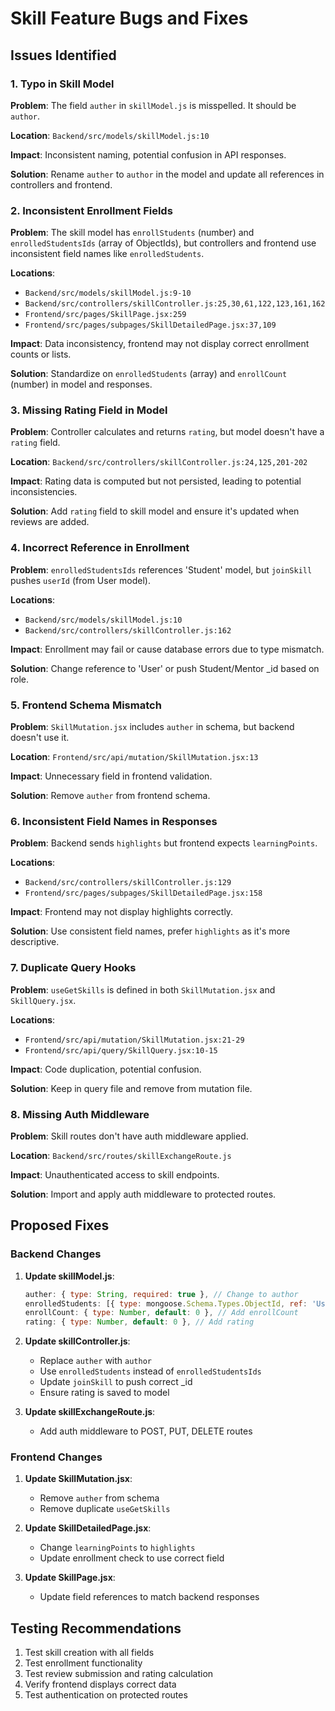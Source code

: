 # Skill Feature Bugs and Fixes

## Issues Identified

### 1. Typo in Skill Model
**Problem**: The field `auther` in `skillModel.js` is misspelled. It should be `author`.

**Location**: `Backend/src/models/skillModel.js:10`

**Impact**: Inconsistent naming, potential confusion in API responses.

**Solution**: Rename `auther` to `author` in the model and update all references in controllers and frontend.

### 2. Inconsistent Enrollment Fields
**Problem**: The skill model has `enrollStudents` (number) and `enrolledStudentsIds` (array of ObjectIds), but controllers and frontend use inconsistent field names like `enrolledStudents`.

**Locations**:
- `Backend/src/models/skillModel.js:9-10`
- `Backend/src/controllers/skillController.js:25,30,61,122,123,161,162`
- `Frontend/src/pages/SkillPage.jsx:259`
- `Frontend/src/pages/subpages/SkillDetailedPage.jsx:37,109`

**Impact**: Data inconsistency, frontend may not display correct enrollment counts or lists.

**Solution**: Standardize on `enrolledStudents` (array) and `enrollCount` (number) in model and responses.

### 3. Missing Rating Field in Model
**Problem**: Controller calculates and returns `rating`, but model doesn't have a `rating` field.

**Location**: `Backend/src/controllers/skillController.js:24,125,201-202`

**Impact**: Rating data is computed but not persisted, leading to potential inconsistencies.

**Solution**: Add `rating` field to skill model and ensure it's updated when reviews are added.

### 4. Incorrect Reference in Enrollment
**Problem**: `enrolledStudentsIds` references 'Student' model, but `joinSkill` pushes `userId` (from User model).

**Locations**:
- `Backend/src/models/skillModel.js:10`
- `Backend/src/controllers/skillController.js:162`

**Impact**: Enrollment may fail or cause database errors due to type mismatch.

**Solution**: Change reference to 'User' or push Student/Mentor _id based on role.

### 5. Frontend Schema Mismatch
**Problem**: `SkillMutation.jsx` includes `auther` in schema, but backend doesn't use it.

**Location**: `Frontend/src/api/mutation/SkillMutation.jsx:13`

**Impact**: Unnecessary field in frontend validation.

**Solution**: Remove `auther` from frontend schema.

### 6. Inconsistent Field Names in Responses
**Problem**: Backend sends `highlights` but frontend expects `learningPoints`.

**Locations**:
- `Backend/src/controllers/skillController.js:129`
- `Frontend/src/pages/subpages/SkillDetailedPage.jsx:158`

**Impact**: Frontend may not display highlights correctly.

**Solution**: Use consistent field names, prefer `highlights` as it's more descriptive.

### 7. Duplicate Query Hooks
**Problem**: `useGetSkills` is defined in both `SkillMutation.jsx` and `SkillQuery.jsx`.

**Locations**:
- `Frontend/src/api/mutation/SkillMutation.jsx:21-29`
- `Frontend/src/api/query/SkillQuery.jsx:10-15`

**Impact**: Code duplication, potential confusion.

**Solution**: Keep in query file and remove from mutation file.

### 8. Missing Auth Middleware
**Problem**: Skill routes don't have auth middleware applied.

**Location**: `Backend/src/routes/skillExchangeRoute.js`

**Impact**: Unauthenticated access to skill endpoints.

**Solution**: Import and apply auth middleware to protected routes.

## Proposed Fixes

### Backend Changes

1. **Update skillModel.js**:
   ```javascript
   auther: { type: String, required: true }, // Change to author
   enrolledStudents: [{ type: mongoose.Schema.Types.ObjectId, ref: 'User' }], // Change to enrolledStudents
   enrollCount: { type: Number, default: 0 }, // Add enrollCount
   rating: { type: Number, default: 0 }, // Add rating
   ```

2. **Update skillController.js**:
   - Replace `auther` with `author`
   - Use `enrolledStudents` instead of `enrolledStudentsIds`
   - Update `joinSkill` to push correct _id
   - Ensure rating is saved to model

3. **Update skillExchangeRoute.js**:
   - Add auth middleware to POST, PUT, DELETE routes

### Frontend Changes

1. **Update SkillMutation.jsx**:
   - Remove `auther` from schema
   - Remove duplicate `useGetSkills`

2. **Update SkillDetailedPage.jsx**:
   - Change `learningPoints` to `highlights`
   - Update enrollment check to use correct field

3. **Update SkillPage.jsx**:
   - Update field references to match backend responses

## Testing Recommendations

1. Test skill creation with all fields
2. Test enrollment functionality
3. Test review submission and rating calculation
4. Verify frontend displays correct data
5. Test authentication on protected routes